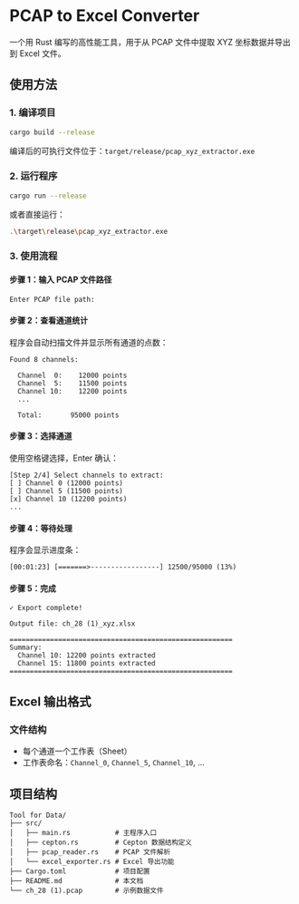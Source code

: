 # PCAP to Excel Converter

一个用 Rust 编写的高性能工具，用于从 PCAP 文件中提取 XYZ 坐标数据并导出到 Excel 文件。

## 使用方法

### 1. 编译项目

```bash
cargo build --release
```

编译后的可执行文件位于：`target/release/pcap_xyz_extractor.exe`

### 2. 运行程序

```bash
cargo run --release
```

或者直接运行：
```bash
.\target\release\pcap_xyz_extractor.exe
```

### 3. 使用流程

#### 步骤 1：输入 PCAP 文件路径
```
Enter PCAP file path:
```

#### 步骤 2：查看通道统计
程序会自动扫描文件并显示所有通道的点数：
```
Found 8 channels:

  Channel  0:    12000 points
  Channel  5:    11500 points
  Channel 10:    12200 points
  ...

  Total:       95000 points
```

#### 步骤 3：选择通道
使用空格键选择，Enter 确认：
```
[Step 2/4] Select channels to extract:
[ ] Channel 0 (12000 points)
[ ] Channel 5 (11500 points)
[x] Channel 10 (12200 points)
...
```

#### 步骤 4：等待处理
程序会显示进度条：
```
[00:01:23] [=======>-----------------] 12500/95000 (13%)
```

#### 步骤 5：完成
```
✓ Export complete!

Output file: ch_28 (1)_xyz.xlsx

=======================================================
Summary:
  Channel 10: 12200 points extracted
  Channel 15: 11800 points extracted
=======================================================
```

## Excel 输出格式

### 文件结构
- 每个通道一个工作表（Sheet）
- 工作表命名：`Channel_0`, `Channel_5`, `Channel_10`, ...

## 项目结构

```
Tool for Data/
├── src/
│   ├── main.rs           # 主程序入口
│   ├── cepton.rs         # Cepton 数据结构定义
│   ├── pcap_reader.rs    # PCAP 文件解析
│   └── excel_exporter.rs # Excel 导出功能
├── Cargo.toml            # 项目配置
├── README.md             # 本文档
└── ch_28 (1).pcap        # 示例数据文件
```
